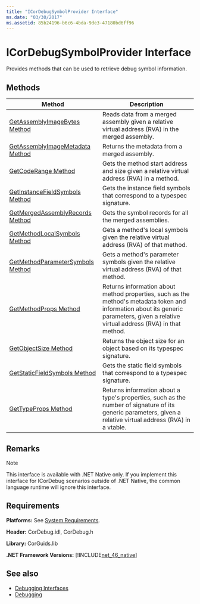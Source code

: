 ```yaml
---
title: "ICorDebugSymbolProvider Interface"
ms.date: "03/30/2017"
ms.assetid: 85b24196-b6c6-4bda-9de3-47180bd6ff96
---
```

# ICorDebugSymbolProvider Interface
Provides methods that can be used to retrieve debug symbol information.  
  
## Methods  
  
|Method|Description|  
|------------|-----------------|  
|[GetAssemblyImageBytes Method](icordebugsymbolprovider-getassemblyimagebytes-method.md)|Reads data from a merged assembly given a relative virtual address (RVA) in the merged assembly.|  
|[GetAssemblyImageMetadata Method](icordebugsymbolprovider-getassemblyimagemetadata-method.md)|Returns the metadata from a merged assembly.|  
|[GetCodeRange Method](icordebugsymbolprovider-getcoderange-method.md)|Gets the method start address and size given a relative virtual address (RVA) in a method.|  
|[GetInstanceFieldSymbols Method](icordebugsymbolprovider-getinstancefieldsymbols-method.md)|Gets the instance field symbols that correspond to a typespec signature.|  
|[GetMergedAssemblyRecords Method](icordebugsymbolprovider-getmergedassemblyrecords-method.md)|Gets the symbol records for all the merged assemblies.|  
|[GetMethodLocalSymbols Method](icordebugsymbolprovider-getmethodlocalsymbols-method.md)|Gets a method's local symbols given the relative virtual address (RVA) of that method.|  
|[GetMethodParameterSymbols Method](icordebugsymbolprovider-getmethodparametersymbols-method.md)|Gets a method's parameter symbols given the relative virtual address (RVA) of that method.|  
|[GetMethodProps Method](icordebugsymbolprovider-getmethodprops-method.md)|Returns information about method properties, such as the method's metadata token and information about its generic parameters, given a relative virtual address (RVA) in that method.|  
|[GetObjectSize Method](icordebugsymbolprovider-getobjectsize-method.md)|Returns the object size for an object based on its typespec signature.|  
|[GetStaticFieldSymbols Method](icordebugsymbolprovider-getstaticfieldsymbols-method.md)|Gets the static field symbols that correspond to a typespec signature.|  
|[GetTypeProps Method](icordebugsymbolprovider-gettypeprops-method.md)|Returns information about a type's properties, such as the number of signature of its generic parameters, given a relative virtual address (RVA) in a vtable.|  
  
## Remarks  
  
> [!NOTE]
> This interface is available with .NET Native only. If you implement this interface for ICorDebug scenarios outside of .NET Native, the common language runtime will ignore this interface.  
  
## Requirements  
 **Platforms:** See [System Requirements](../../get-started/system-requirements.md).  
  
 **Header:** CorDebug.idl, CorDebug.h  
  
 **Library:** CorGuids.lib  
  
 **.NET Framework Versions:** [!INCLUDE[net_46_native](../../../../includes/net-46-native-md.md)]  
  
## See also

- [Debugging Interfaces](debugging-interfaces.md)
- [Debugging](index.md)
